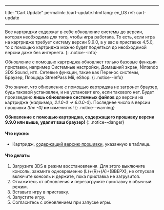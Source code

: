 * * *

title: "Cart Update" permalink: /cart-update.html lang: en_US ref: cart-update

* * *

Все картриджи содержат в себе обновление системы до версии, которая необходима для того, чтобы игра работала. То есть, если игра на картридже требует систему версии 9.9.0, а у вас в приставке 4.5.0, то с помощью картриджа можно будет подняться до необходимой версии даже без интернета. {: .notice--info}

Обновление с помощью картриджа обновляет только базовые функции приставки, например Системные настройки, Домашний экран, Nintendo 3DS Sound, итп. Сетевые функции, такие как Перенос системы, Браузер, Площадь StreetPass Mii, eShop. {: .notice--info}

Это значит, что обновление с помощью картриджа не затронет браузер, будь таковой установлен, и не установит его, если такового нет. Будет произведено **лишь обновление системных файлов** до версии на картридже (*например, 2.1.0-0 -> 6.0.0-0*). Последнее число в версии прошивки *(the -0)* **не** изменится! {: .notice--warning}

**Обновление с помощью картриджа, содержащего прошивку версии 9.9.0 или выше, удалит ваш браузер!** {: .notice--danger}

#### Что нужно:

* Картридж, [содержащий версию прошивки](http://www.3dsdb.com/), указанную в таблице.

#### Что делать:

  1. Загрузите 3DS в режим восстановления. Для этого выключите консоль, зажмите одновременно (L)+(R)+(A)+(ВВЕРХ), не отпуская включите консоль и держите, пока приставка не загрузится.
  2. Откажитесь от обновления и перезагрузите приставку в обычный режим.
  3. Вставьте игру в приставку.
  4. Запустите игру.
  5. Согласитесь с обновлением при запуске игры.